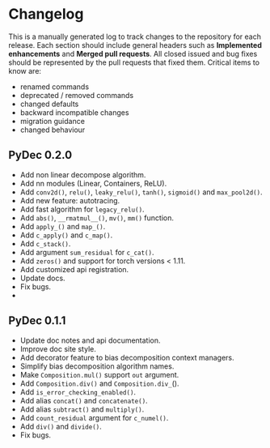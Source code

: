 # Changelog

This is a manually generated log to track changes to the repository for each release. 
Each section should include general headers such as **Implemented enhancements** 
and **Merged pull requests**. All closed issued and bug fixes should be 
represented by the pull requests that fixed them.
Critical items to know are:

 - renamed commands
 - deprecated / removed commands
 - changed defaults
 - backward incompatible changes
 - migration guidance
 - changed behaviour

## PyDec 0.2.0
* Add non linear decompose algorithm.
* Add nn modules (Linear, Containers, ReLU).
* Add `conv2d()`, `relu()`, `leaky_relu()`, `tanh()`, `sigmoid()` and `max_pool2d()`.
* Add new feature: autotracing.
* Add fast algorithm for `legacy_relu()`.
* Add `abs()`, `__rmatmul__()`, `mv()`, `mm()` function.
* Add `apply_()` and `map_()`.
* Add `c_apply()` and `c_map()`.
* Add `c_stack()`.
* Add argument `sum_residual` for `c_cat()`.
* Add `zeros()` and support for torch versions < 1.11.
* Add customized api registration.
* Update docs.
* Fix bugs.
* 
## PyDec 0.1.1
* Update doc notes and api documentation.
* Improve doc site style.
* Add decorator feature to bias decomposition context managers.
* Simplify bias decomposition algorithm names.
* Make `Composition.mul()` support `out` argument.
* Add `Composition.div()` and `Composition.div_`().
* Add `is_error_checking_enabled()`.
* Add alias `concat()` and `concatenate()`.
* Add alias `subtract()` and `multiply()`.
* Add `count_residual` argument for `c_numel()`.
* Add `div()` and `divide()`.
* Fix bugs.